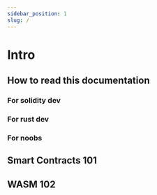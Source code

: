 ```yaml
---
sidebar_position: 1
slug: /
---
```


# Intro

## How to read this documentation

### For solidity dev
### For rust dev
### For noobs

## Smart Contracts 101
## WASM 102